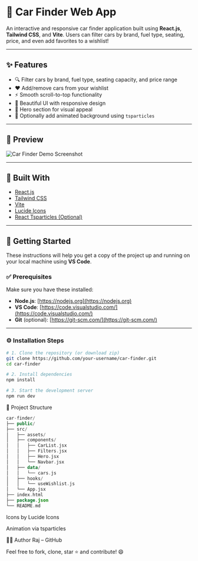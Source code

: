 # 🚗 Car Finder Web App

An interactive and responsive car finder application built using **React.js**, **Tailwind CSS**, and **Vite**. Users can filter cars by brand, fuel type, seating, price, and even add favorites to a wishlist!

---

## ✨ Features

- 🔍 Filter cars by brand, fuel type, seating capacity, and price range
- ❤️ Add/remove cars from your wishlist
- ⚡ Smooth scroll-to-top functionality
- 🎨 Beautiful UI with responsive design
- 🎉 Hero section for visual appeal
- 🌈 Optionally add animated background using `tsparticles`

---

## 📸 Preview

![Car Finder Demo Screenshot](./screenshot.png)

---

## 🧱 Built With

- [React.js](https://reactjs.org/)
- [Tailwind CSS](https://tailwindcss.com/)
- [Vite](https://vitejs.dev/)
- [Lucide Icons](https://lucide.dev/)
- [React Tsparticles (Optional)](https://particles.js.org/)

---

## 🚀 Getting Started

These instructions will help you get a copy of the project up and running on your local machine using **VS Code**.

### ✅ Prerequisites

Make sure you have these installed:

- **Node.js**: [https://nodejs.org](https://nodejs.org)
- **VS Code**: [https://code.visualstudio.com/](https://code.visualstudio.com/)
- **Git** (optional): [https://git-scm.com/](https://git-scm.com/)

---

### ⚙️ Installation Steps

```bash
# 1. Clone the repository (or download zip)
git clone https://github.com/your-username/car-finder.git
cd car-finder

# 2. Install dependencies
npm install

# 3. Start the development server
npm run dev
```
📁 Project Structure
```kotlin
car-finder/
├── public/
├── src/
│   ├── assets/
│   ├── components/
│   │   ├── CarList.jsx
│   │   ├── Filters.jsx
│   │   ├── Hero.jsx
│   │   └── Navbar.jsx
│   ├── data/
│   │   └── cars.js
│   ├── hooks/
│   │   └── useWishlist.js
│   └── App.jsx
├── index.html
├── package.json
└── README.md
```

Icons by Lucide Icons

Animation via tsparticles

🧑‍💻 Author
Raj – GitHub

Feel free to fork, clone, star ⭐ and contribute! 😄
